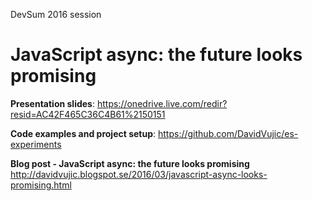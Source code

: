 DevSum 2016 session

# JavaScript async: the future looks promising

**Presentation slides**: <https://onedrive.live.com/redir?resid=AC42F465C36C4B61%2150151>

**Code examples and project setup**: https://github.com/DavidVujic/es-experiments

**Blog post - JavaScript async: the future looks promising**
<http://davidvujic.blogspot.se/2016/03/javascript-async-looks-promising.html>
